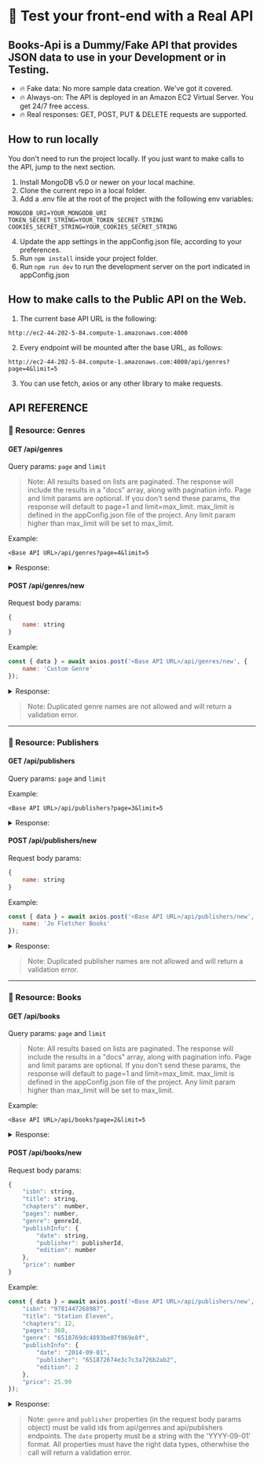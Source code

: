 # 🚀 Test your front-end with a Real API
## Books-Api is a Dummy/Fake API that provides JSON data to use in your Development or in Testing.

* 🔥 Fake data: No more sample data creation. We've got it covered.
* 🔥 Always-on: The API is deployed in an Amazon EC2 Virtual Server. You get 24/7 free access.
* 🔥 Real responses: GET, POST, PUT & DELETE requests are supported.

## How to run locally

You don't need to run the project locally. If you just want to make calls to the API, jump to the next section.

1. Install MongoDB v5.0 or newer on your local machine.
1. Clone the current repo in a local folder.
1. Add a .env file at the root of the project with the following env variables:
```
MONGODB_URI=YOUR_MONGODB_URI
TOKEN_SECRET_STRING=YOUR_TOKEN_SECRET_STRING
COOKIES_SECRET_STRING=YOUR_COOKIES_SECRET_STRING
```
4. Update the app settings in the appConfig.json file, according to your preferences.
5. Run `npm install` inside your project folder.
6. Run `npm run dev` to run the development server on the port indicated in appConfig.json

## How to make calls to the Public API on the Web.

1. The current base API URL is the following:
```
http://ec2-44-202-5-84.compute-1.amazonaws.com:4000
```
2. Every endpoint will be mounted after the base URL, as follows:
```
http://ec2-44-202-5-84.compute-1.amazonaws.com:4000/api/genres?page=4&limit=5
```
3. You can use fetch, axios or any other library to make requests.

## API REFERENCE

### 🥇 Resource: Genres

#### GET /api/genres

Query params: `page` and `limit`

> Note: All results based on lists are paginated. The response will include the results in a "docs" array, along with pagination info. Page and limit params are optional. If you don't send these params, the response will default to page=1 and limit=max_limit. max_limit is defined in the appConfig.json file of the project. Any limit param higher than max_limit will be set to max_limit.  

Example:
```
<Base API URL>/api/genres?page=4&limit=5
```

<details>
  <summary>Response:</summary>

```jsonc
{
    "error": null,
    "ok": true,
    "status": 200,
    "message": "Success",
    "data": {
        "genres": {
            "docs": [
                {
                    "_id": "651876f3c4893be07f069ea7",
                    "name": "Travel",
                    "createdAt": "2023-09-30T19:28:51.596Z",
                    "updatedAt": "2023-09-30T19:28:51.596Z",
                    "__v": 0,
                    "id": "651876f3c4893be07f069ea7"
                },
                {
                    "_id": "651876f8c4893be07f069eab",
                    "name": "Humor",
                    "createdAt": "2023-09-30T19:28:56.366Z",
                    "updatedAt": "2023-09-30T19:28:56.366Z",
                    "__v": 0,
                    "id": "651876f8c4893be07f069eab"
                },
                {
                    "_id": "651878d86e745ce093109bbf",
                    "name": "Personal Development",
                    "createdAt": "2023-09-30T19:36:56.931Z",
                    "updatedAt": "2023-09-30T19:36:56.931Z",
                    "__v": 0,
                    "id": "651878d86e745ce093109bbf"
                }
            ],
            "totalDocs": 18,
            "limit": 5,
            "totalPages": 4,
            "page": 4,
            "pagingCounter": 16,
            "hasPrevPage": true,
            "hasNextPage": false,
            "prevPage": 3,
            "nextPage": null
        }
    }
}
```

</details>

#### POST /api/genres/new

Request body params:
```javascript
{
	name: string
}
```

Example:
```javascript
const { data } = await axios.post('<Base API URL>/api/genres/new', {
	name: 'Custom Genre'
});
```
<details>
  <summary>Response:</summary>

```jsonc
{
    "error": null,
    "ok": true,
    "status": 200,
    "message": "Success",
    "data": {
        "genre": {
            "name": "Custom Genre",
            "_id": "651b09786b9439626581e78e",
            "createdAt": "2023-10-02T18:18:33.004Z",
            "updatedAt": "2023-10-02T18:18:33.004Z",
            "__v": 0,
            "id": "651b09786b9439626581e78e"
        }
    }
}
```

</details>

> Note: Duplicated genre names are not allowed and will return a validation error.

***

### 🥇 Resource: Publishers

#### GET /api/publishers

Query params: `page` and `limit`

Example:
```
<Base API URL>/api/publishers?page=3&limit=5
```
<details>
  <summary>Response:</summary>

```jsonc
{
    "error": null,
    "ok": true,
    "status": 200,
    "message": "Success",
    "data": {
        "publishers": {
            "docs": [
                {
                    "_id": "651873284e3c7c3a726b2ae3",
                    "name": "Drawn and Quarterly",
                    "createdAt": "2023-09-30T19:12:41.156Z",
                    "updatedAt": "2023-09-30T19:12:41.156Z",
                    "__v": 0,
                    "id": "651873284e3c7c3a726b2ae3"
                },
                {
                    "_id": "651873324e3c7c3a726b2ae7",
                    "name": "Akashic Books",
                    "createdAt": "2023-09-30T19:12:50.872Z",
                    "updatedAt": "2023-09-30T19:12:50.872Z",
                    "__v": 0,
                    "id": "651873324e3c7c3a726b2ae7"
                },
                {
                    "_id": "651873424e3c7c3a726b2aeb",
                    "name": "Copper Canyon Press",
                    "createdAt": "2023-09-30T19:13:06.700Z",
                    "updatedAt": "2023-09-30T19:13:06.700Z",
                    "__v": 0,
                    "id": "651873424e3c7c3a726b2aeb"
                },
                {
                    "_id": "6518734d4e3c7c3a726b2aef",
                    "name": "Unnamed Press",
                    "createdAt": "2023-09-30T19:13:17.518Z",
                    "updatedAt": "2023-09-30T19:13:17.518Z",
                    "__v": 0,
                    "id": "6518734d4e3c7c3a726b2aef"
                },
                {
                    "_id": "651873574e3c7c3a726b2af3",
                    "name": "CSIRO Publishing",
                    "createdAt": "2023-09-30T19:13:27.943Z",
                    "updatedAt": "2023-09-30T19:13:27.943Z",
                    "__v": 0,
                    "id": "651873574e3c7c3a726b2af3"
                }
            ],
            "totalDocs": 20,
            "limit": 5,
            "totalPages": 4,
            "page": 3,
            "pagingCounter": 11,
            "hasPrevPage": true,
            "hasNextPage": true,
            "prevPage": 2,
            "nextPage": 4
        }
    }
}
```

</details>

#### POST /api/publishers/new

Request body params:
```javascript
{
	name: string
}
```

Example:
```javascript
const { data } = await axios.post('<Base API URL>/api/publishers/new', {
	name: 'Jo Fletcher Books'
});
```
<details>
  <summary>Response:</summary>

```jsonc
{
    "error": null,
    "ok": true,
    "status": 200,
    "message": "Success",
    "data": {
        "publisher": {
            "name": "Jo Fletcher Books",
            "_id": "651debea403ab79e54994662",
            "createdAt": "2023-10-04T22:49:14.644Z",
            "updatedAt": "2023-10-04T22:49:14.644Z",
            "__v": 0,
            "id": "651debea403ab79e54994662"
        }
    }
}
```

</details>

> Note: Duplicated publisher names are not allowed and will return a validation error.

***

### 🥇 Resource: Books

#### GET /api/books

Query params: `page` and `limit`

> Note: All results based on lists are paginated. The response will include the results in a "docs" array, along with pagination info. Page and limit params are optional. If you don't send these params, the response will default to page=1 and limit=max_limit. max_limit is defined in the appConfig.json file of the project. Any limit param higher than max_limit will be set to max_limit.  

Example:
```
<Base API URL>/api/books?page=2&limit=5
```

<details>
  <summary>Response:</summary>

```jsonc
{
    "error": null,
    "ok": true,
    "status": 200,
    "message": "Success",
    "data": {
        "books": {
            "docs": [
                {
                    "publishInfo": {
                        "date": "2022-10-25T00:00:00.000Z",
                        "publisher": {
                            "_id": "651872794e3c7c3a726b2ab6",
                            "name": "Text Publishing",
                            "createdAt": "2023-09-30T19:09:45.959Z",
                            "updatedAt": "2023-09-30T19:09:45.959Z",
                            "__v": 0,
                            "id": "651872794e3c7c3a726b2ab6"
                        },
                        "edition": 1
                    },
                    "_id": "65188992842790d77dc1db7d",
                    "isbn": "978-0593545768",
                    "title": "Sign Here",
                    "chapters": 18,
                    "pages": 416,
                    "genre": {
                        "_id": "651876f8c4893be07f069eab",
                        "name": "Humor",
                        "createdAt": "2023-09-30T19:28:56.366Z",
                        "updatedAt": "2023-09-30T19:28:56.366Z",
                        "__v": 0,
                        "id": "651876f8c4893be07f069eab"
                    },
                    "price": {
                        "$numberDecimal": "22.5"
                    },
                    "isRemovable": false,
                    "createdAt": "2023-09-30T20:48:18.968Z",
                    "updatedAt": "2023-09-30T20:48:18.968Z",
                    "__v": 0,
                    "id": "65188992842790d77dc1db7d"
                }
            ],
            "totalDocs": 6,
            "limit": 5,
            "totalPages": 2,
            "page": 2,
            "pagingCounter": 6,
            "hasPrevPage": true,
            "hasNextPage": false,
            "prevPage": 1,
            "nextPage": null
        }
    }
}
```

</details>

#### POST /api/books/new

Request body params:
```javascript
{
    "isbn": string,
    "title": string,
    "chapters": number,
    "pages": number,
    "genre": genreId,
    "publishInfo": {
        "date": string,
        "publisher": publisherId,
        "edition": number
    },
    "price": number
}
```

Example:
```javascript
const { data } = await axios.post('<Base API URL>/api/publishers/new', {
    "isbn": "9781447268987",
    "title": "Station Eleven",
    "chapters": 12,
    "pages": 360,
    "genre": "6518769dc4893be07f069e8f",
    "publishInfo": {
        "date": "2014-09-01",
        "publisher": "651872674e3c7c3a726b2ab2",
        "edition": 2
    },
    "price": 25.99
});
```
<details>
  <summary>Response:</summary>

```jsonc
{
    "error": null,
    "ok": true,
    "status": 200,
    "message": "Success",
    "data": {
        "publisher": {
            "name": "Jo Fletcher Books",
            "_id": "651debea403ab79e54994662",
            "createdAt": "2023-10-04T22:49:14.644Z",
            "updatedAt": "2023-10-04T22:49:14.644Z",
            "__v": 0,
            "id": "651debea403ab79e54994662"
        }
    }
}
```

</details>

> Note: `genre` and `publisher` properties (in the request body params object) must be valid ids from api/genres and api/publishers endpoints. The `date` property must be a string with the 'YYYY-09-01' format. All properties must have the right data types, otherwhise the call will return a validation error.